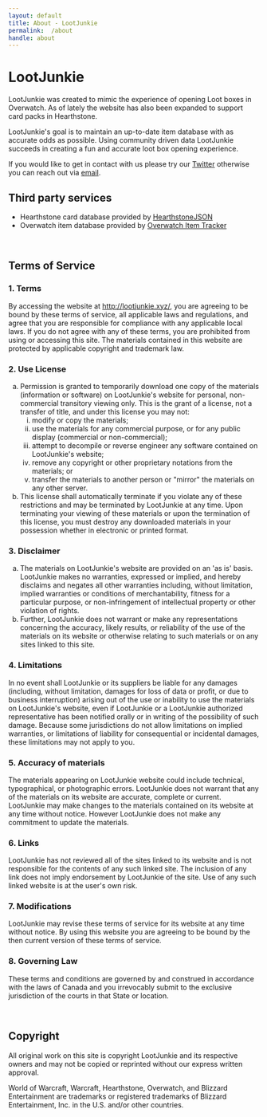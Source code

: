 ```yaml
---
layout: default
title: About - LootJunkie
permalink:  /about
handle: about
---
```


<div class="legal">
  <h1>LootJunkie</h1>
  <p>LootJunkie was created to mimic the experience of opening Loot boxes in Overwatch. As of lately the website has also been expanded to support card packs in Hearthstone.</p>
  <p>LootJunkie's goal is to maintain an up-to-date item database with as accurate odds as possible. Using community driven data LootJunkie succeeds in creating a fun and accurate loot box opening experience.</p>
  <p>If you would like to get in contact with us please try our <a href="https://twitter.com/lootjunkiexyz" target="_blank">Twitter</a> otherwise you can reach out via <a href="mailto:hello@matou.io">email</a>.
  <h2>Third party services</h2>
  <ul>
    <li>Hearthstone card database provided by <a href="https://hearthstonejson.com/" target="_blank">HearthstoneJSON</a></li>
    <li>Overwatch item database provided by <a href="https://github.com/Js41637/Overwatch-Item-Tracker" target="_blank">Overwatch Item Tracker</a></li>
  </ul>
  <br>
  <h2>Terms of Service</h2>
  <h3>1. Terms</h3>
  <p>By accessing the website at <a href="http://lootjunkie.xyz/">http://lootjunkie.xyz/</a>, you are agreeing to be bound by these terms of service, all applicable laws and regulations, and agree that you are responsible for compliance with any applicable local laws. If you do not agree with any of these terms, you are prohibited from using or accessing this site. The materials contained in this website are protected by applicable copyright and trademark law.</p>
  <h3>2. Use License</h3>
  <ol type="a">
    <li>Permission is granted to temporarily download one copy of the materials (information or software) on LootJunkie's website for personal, non-commercial transitory viewing only. This is the grant of a license, not a transfer of title, and under this license you may not:
    <ol type="i">
        <li>modify or copy the materials;</li>
        <li>use the materials for any commercial purpose, or for any public display (commercial or non-commercial);</li>
        <li>attempt to decompile or reverse engineer any software contained on LootJunkie's website;</li>
        <li>remove any copyright or other proprietary notations from the materials; or</li>
        <li>transfer the materials to another person or "mirror" the materials on any other server.</li>
    </ol>
      </li>
    <li>This license shall automatically terminate if you violate any of these restrictions and may be terminated by LootJunkie at any time. Upon terminating your viewing of these materials or upon the termination of this license, you must destroy any downloaded materials in your possession whether in electronic or printed format.</li>
  </ol>
  <h3>3. Disclaimer</h3>
  <ol type="a">
    <li>The materials on LootJunkie's website are provided on an 'as is' basis. LootJunkie makes no warranties, expressed or implied, and hereby disclaims and negates all other warranties including, without limitation, implied warranties or conditions of merchantability, fitness for a particular purpose, or non-infringement of intellectual property or other violation of rights.</li>
    <li>Further, LootJunkie does not warrant or make any representations concerning the accuracy, likely results, or reliability of the use of the materials on its website or otherwise relating to such materials or on any sites linked to this site.</li>
  </ol>
  <h3>4. Limitations</h3>
  <p>In no event shall LootJunkie or its suppliers be liable for any damages (including, without limitation, damages for loss of data or profit, or due to business interruption) arising out of the use or inability to use the materials on LootJunkie's website, even if LootJunkie or a LootJunkie authorized representative has been notified orally or in writing of the possibility of such damage. Because some jurisdictions do not allow limitations on implied warranties, or limitations of liability for consequential or incidental damages, these limitations may not apply to you.</p>
  <h3>5. Accuracy of materials</h3>
  <p>The materials appearing on LootJunkie website could include technical, typographical, or photographic errors. LootJunkie does not warrant that any of the materials on its website are accurate, complete or current. LootJunkie may make changes to the materials contained on its website at any time without notice. However LootJunkie does not make any commitment to update the materials.</p>
  <h3>6. Links</h3>
  <p>LootJunkie has not reviewed all of the sites linked to its website and is not responsible for the contents of any such linked site. The inclusion of any link does not imply endorsement by LootJunkie of the site. Use of any such linked website is at the user's own risk.</p>
  <h3>7. Modifications</h3>
  <p>LootJunkie may revise these terms of service for its website at any time without notice. By using this website you are agreeing to be bound by the then current version of these terms of service.</p>
  <h3>8. Governing Law</h3>
  <p>These terms and conditions are governed by and construed in accordance with the laws of Canada and you irrevocably submit to the exclusive jurisdiction of the courts in that State or location.</p><br>
  <h2>Copyright</h2>
  <p>All original work on this site is copyright LootJunkie and its respective owners and may not be copied or reprinted without our express written approval.</p>
  <p>World of Warcraft, Warcraft, Hearthstone, Overwatch, and Blizzard Entertainment are trademarks or registered trademarks of Blizzard Entertainment, Inc. in the U.S. and/or other countries.</p><br>
